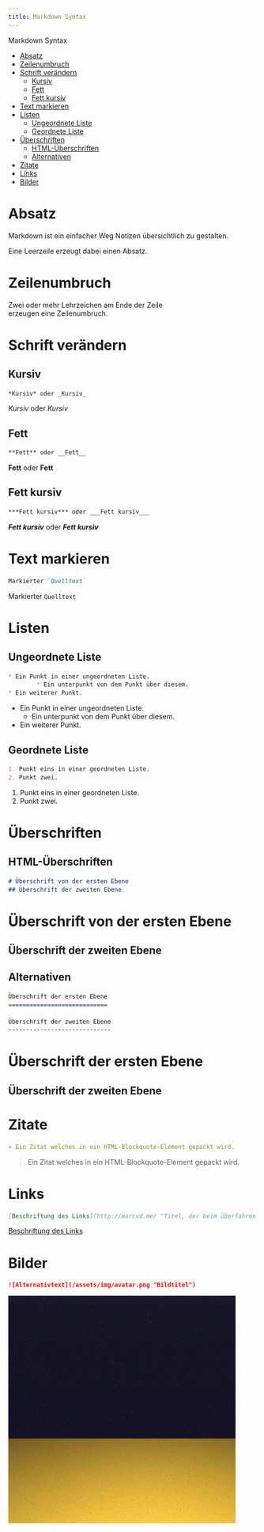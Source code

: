 ```yaml
---
title: Markdown Syntax
---
```


Markdown Syntax

* [Absatz](#absatz)
* [Zeilenumbruch](#zeilenumbruch)
* [Schrift verändern](#schrift-verändern)
    * [Kursiv](#kursiv)
    * [Fett](#fett)
    * [Fett kursiv](#fett-kursiv)
* [Text markieren](#text-markieren)
* [Listen](#listen)
    * [Ungeordnete Liste](#ungeordnete-liste)
    * [Geordnete Liste](#geordnete-liste)
* [Überschriften](#Überschriften)
    * [HTML-Überschriften](#html-Überschriften)
    * [Alternativen](#alternativen)
* [Zitate](#zitate)
* [Links](#links)
* [Bilder](#bilder)

Absatz
======

Markdown ist ein einfacher Weg Notizen übersichtlich zu gestalten.

Eine Leerzeile erzeugt dabei einen Absatz.

Zeilenumbruch
=============

Zwei oder mehr Lehrzeichen am Ende der Zeile  
erzeugen eine Zeilenumbruch.

Schrift verändern
=================

Kursiv
------

```markdown
*Kursiv* oder _Kursiv_
```

*Kursiv* oder _Kursiv_

Fett
----

```markdown
**Fett** oder __Fett__
```

**Fett** oder __Fett__

Fett kursiv
-----------

```markdown
***Fett kursiv*** oder ___Fett kursiv___
```

***Fett kursiv*** oder ___Fett kursiv___

Text markieren
==============

```markdown
Markierter `Quelltext`
```

Markierter `Quelltext`

Listen
======

Ungeordnete Liste
-----------------

```markdown
* Ein Punkt in einer ungeordneten Liste.
		* Ein unterpunkt von dem Punkt über diesem.
* Ein weiterer Punkt.
```

* Ein Punkt in einer ungeordneten Liste.
    * Ein unterpunkt von dem Punkt über diesem.
* Ein weiterer Punkt.

Geordnete Liste
---------------

```markdown
1. Punkt eins in einer geordneten Liste.
2. Punkt zwei.
```

1. Punkt eins in einer geordneten Liste.
2. Punkt zwei.

Überschriften
=============

HTML-Überschriften
------------------

```markdown
# Überschrift von der ersten Ebene
## Überschrift der zweiten Ebene
```

# Überschrift von der ersten Ebene
## Überschrift der zweiten Ebene

Alternativen
------------

```markdown
Überschrift der ersten Ebene
============================

Überschrift der zweiten Ebene
-----------------------------
```

Überschrift der ersten Ebene
============================

Überschrift der zweiten Ebene
-----------------------------

Zitate
======

```markdown
> Ein Zitat welches in ein HTML-Blockquote-Element gepackt wird.
```
> Ein Zitat welches in ein HTML-Blockquote-Element gepackt wird.

Links
=====

```markdown
[Beschriftung des Links](http://marcvd.me/ "Titel, der beim überfahren mit der Maus angezeigt wird")
```

[Beschriftung des Links](http://marcvd.me/ "Titel, der beim überfahren mit der Maus angezeigt wird")

Bilder
======

```markdown
![Alternativtext](/assets/img/avatar.png "Bildtitel")
```

![Alternativtext](/assets/img/avatar.png "Bildtitel")
